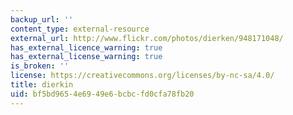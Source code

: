 ```yaml
---
backup_url: ''
content_type: external-resource
external_url: http://www.flickr.com/photos/dierken/948171048/
has_external_licence_warning: true
has_external_license_warning: true
is_broken: ''
license: https://creativecommons.org/licenses/by-nc-sa/4.0/
title: dierkin
uid: bf5bd965-4e69-49e6-bcbc-fd0cfa78fb20
---
```

